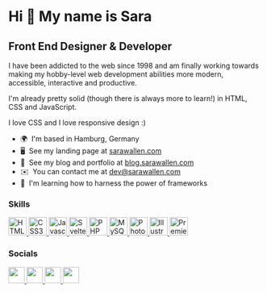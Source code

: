 Hi 👋 My name is Sara
=====================

Front End Designer & Developer
------------------------------

I have been addicted to the web since 1998 and am finally working towards making my hobby-level web development abilities more modern, accessible, interactive and productive.

I'm already pretty solid (though there is always more to learn!) in HTML, CSS and JavaScript.

I love CSS and I love responsive design :)

*   🌍  I'm based in Hamburg, Germany
*   🖥️  See my landing page at [sarawallen.com](https://sarawallen.com)
*   📰  See my blog and portfolio at [blog.sarawallen.com](https://blog.sarawallen.com)
*   ✉️  You can contact me at [dev@sarawallen.com](mailto:dev@sarawallen.com)
*   🧠  I'm learning how to harness the power of frameworks

### Skills

<p align="left">
  <a href="https://developer.mozilla.org/en-US/docs/Glossary/HTML5" target="_blank" rel="noreferrer">
    <img src="https://cdn.jsdelivr.net/gh/devicons/devicon/icons/html5/html5-plain.svg" width="36" height="36" alt="HTML5" />
  </a> 
  <a href="https://www.w3.org/TR/CSS/#css" target="_blank" rel="noreferrer">
    <img src="https://cdn.jsdelivr.net/gh/devicons/devicon/icons/css3/css3-plain.svg" width="36" height="36" alt="CSS3" />
  </a> 
  <a href="https://developer.mozilla.org/en-US/docs/Web/JavaScript" target="_blank" rel="noreferrer">
    <img src="https://cdn.jsdelivr.net/gh/devicons/devicon/icons/javascript/javascript-original.svg" width="36" height="36" alt="Javascript" />
  </a> 
  <a href="https://svelte.dev/" target="_blank" rel="noreferrer">
    <img src="https://cdn.jsdelivr.net/gh/devicons/devicon/icons/svelte/svelte-original.svg" width="36" height="36" alt="Svelte" />
  </a> 
  <a href="https://www.php.net/" target="_blank" rel="noreferrer">
    <img src="https://cdn.jsdelivr.net/gh/devicons/devicon/icons/php/php-plain.svg" width="36" height="36" alt="PHP" />
  </a> 
  <a href="https://www.mysql.com/" target="_blank" rel="noreferrer">
    <img src="https://cdn.jsdelivr.net/gh/devicons/devicon/icons/mysql/mysql-original.svg" width="36" height="36" alt="MySQL" />
  </a> 
  <a href="https://www.adobe.com/uk/products/photoshop.html" target="_blank" rel="noreferrer">
    <img src="https://cdn.jsdelivr.net/gh/devicons/devicon/icons/photoshop/photoshop-plain.svg" width="36" height="36" alt="Photoshop" />
  </a> 
  <a href="adobe.com/uk/products/illustrator.html" target="_blank" rel="noreferrer">
    <img src="https://cdn.jsdelivr.net/gh/devicons/devicon/icons/illustrator/illustrator-plain.svg" width="36" height="36" alt="Illustrator" />
  </a> 
  <a href="https://www.adobe.com/uk/products/premiere.html" target="_blank" rel="noreferrer">
    <img src="https://cdn.jsdelivr.net/gh/devicons/devicon/icons/premierepro/premierepro-plain.svg" width="36" height="36" alt="Premiere Pro" />
  </a>
</p>

### Socials

<p align="left">
  <a href="https://www.codepen.io/sarajw" target="_blank" rel="noreferrer">
    <img src="https://raw.githubusercontent.com/danielcranney/readme-generator/main/public/icons/socials/codepen.svg" width="32" height="32" />
  </a> 
  <a href="https://www.github.com/sarajw" target="_blank" rel="noreferrer">
    <img src="https://raw.githubusercontent.com/danielcranney/readme-generator/main/public/icons/socials/github.svg" width="32" height="32" />
  </a>
  <a href="https://www.linkedin.com/in/sarawallen" target="_blank" rel="noreferrer">
    <img src="https://raw.githubusercontent.com/danielcranney/readme-generator/main/public/icons/socials/linkedin.svg" width="32" height="32" />
  </a>
  <a href="https://www.twitter.com/sarajwallen" target="_blank" rel="noreferrer"
     ><img src="https://raw.githubusercontent.com/danielcranney/readme-generator/main/public/icons/socials/twitter.svg" width="32" height="32" />
  </a> 
</p>
